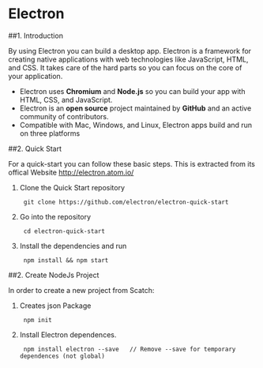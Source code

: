 # Electron

##1. Introduction

By using Electron you can build a desktop app. Electron is a framework for creating native applications with web technologies like JavaScript, HTML, and CSS. It takes care of the hard parts so you can focus on the core of your application. 

- Electron uses **Chromium** and **Node.js** so you can build your app with HTML, CSS, and JavaScript.
- Electron is an **open source** project maintained by **GitHub** and an active community of contributors.
- Compatible with Mac, Windows, and Linux, Electron apps build and run on three platforms

##2. Quick Start

For a quick-start you can follow these basic steps. This is extracted from its offical Website http://electron.atom.io/

1. Clone the Quick Start repository
	
 		git clone https://github.com/electron/electron-quick-start

2. Go into the repository
	
 		cd electron-quick-start

3. Install the dependencies and run
	
 		npm install && npm start

##2. Create NodeJs Project
	
In order to create a new project from Scatch:
	
1. Creates json Package

 		npm init

2. Install Electron dependences.

 		npm install electron --save   // Remove --save for temporary dependences (not global)


